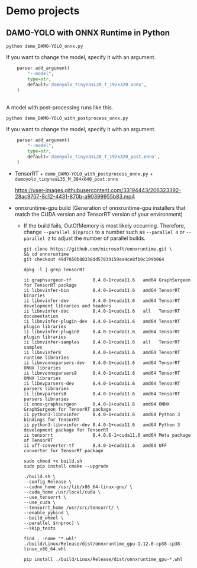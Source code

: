 # Demo projects

## DAMO-YOLO with ONNX Runtime in Python
```
python demo_DAMO-YOLO_onnx.py
```

If you want to change the model, specify it with an argument.
```python
    parser.add_argument(
        "--model",
        type=str,
        default='damoyolo_tinynasL20_T_192x320.onnx',
    )
```
<br>
A model with post-processing runs like this.<br>

```
python demo_DAMO-YOLO_with_postprocess_onnx.py
```

If you want to change the model, specify it with an argument.
```python
    parser.add_argument(
        "--model",
        type=str,
        default='damoyolo_tinynasL20_T_192x320_post.onnx',
    )
```

- TensorRT + `demo_DAMO-YOLO_with_postprocess_onnx.py` + `damoyolo_tinynasL35_M_384x640_post.onnx`

    https://user-images.githubusercontent.com/33194443/206323392-28ac9707-8c12-4431-870b-a90399955b83.mp4

- onnxruntime-gpu build (Generation of onnxruntime-gpu installers that match the CUDA version and TensorRT version of your environment)
  - If the build fails, OutOfMemory is most likely occurring. Therefore, change `--parallel $(nproc)` to a number such as `--parallel 4` or `--parallel 2` to adjust the number of parallel builds.

    ```
    git clone https://github.com/microsoft/onnxruntime.git \
    && cd onnxruntime
    git checkout 49d7050b88338dd57839159aa4ce8fb0c199b064

    dpkg -l | grep TensorRT

    ii graphsurgeon-tf        8.4.0-1+cuda11.6   amd64 GraphSurgeon for TensorRT package
    ii libnvinfer-bin         8.4.0-1+cuda11.6   amd64 TensorRT binaries
    ii libnvinfer-dev         8.4.0-1+cuda11.6   amd64 TensorRT development libraries and headers
    ii libnvinfer-doc         8.4.0-1+cuda11.6   all   TensorRT documentation
    ii libnvinfer-plugin-dev  8.4.0-1+cuda11.6   amd64 TensorRT plugin libraries
    ii libnvinfer-plugin8     8.4.0-1+cuda11.6   amd64 TensorRT plugin libraries
    ii libnvinfer-samples     8.4.0-1+cuda11.6   all   TensorRT samples
    ii libnvinfer8            8.4.0-1+cuda11.6   amd64 TensorRT runtime libraries
    ii libnvonnxparsers-dev   8.4.0-1+cuda11.6   amd64 TensorRT ONNX libraries
    ii libnvonnxparsers8      8.4.0-1+cuda11.6   amd64 TensorRT ONNX libraries
    ii libnvparsers-dev       8.4.0-1+cuda11.6   amd64 TensorRT parsers libraries
    ii libnvparsers8          8.4.0-1+cuda11.6   amd64 TensorRT parsers libraries
    ii onnx-graphsurgeon      8.4.0-1+cuda11.6   amd64 ONNX GraphSurgeon for TensorRT package
    ii python3-libnvinfer     8.4.0-1+cuda11.6   amd64 Python 3 bindings for TensorRT
    ii python3-libnvinfer-dev 8.4.0-1+cuda11.6   amd64 Python 3 development package for TensorRT
    ii tensorrt               8.4.0.6-1+cuda11.6 amd64 Meta package of TensorRT
    ii uff-converter-tf       8.4.0-1+cuda11.6   amd64 UFF converter for TensorRT package

    sudo chmod +x build.sh
    sudo pip install cmake --upgrade

    ./build.sh \
    --config Release \
    --cudnn_home /usr/lib/x86_64-linux-gnu/ \
    --cuda_home /usr/local/cuda \
    --use_tensorrt \
    --use_cuda \
    --tensorrt_home /usr/src/tensorrt/ \
    --enable_pybind \
    --build_wheel \
    --parallel $(nproc) \
    --skip_tests

    find . -name "*.whl"
    ./build/Linux/Release/dist/onnxruntime_gpu-1.12.0-cp38-cp38-linux_x86_64.whl

    pip install ./build/Linux/Release/dist/onnxruntime_gpu-*.whl
    ```
